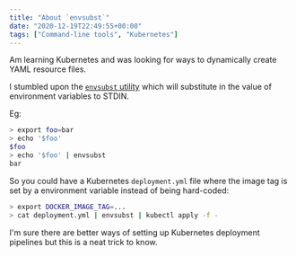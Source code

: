```yaml
---
title: "About `envsubst`"
date: "2020-12-19T22:49:55+00:00"
tags: ["Command-line tools", "Kubernetes"]
---
```


Am learning Kubernetes and was looking for ways to dynamically create YAML
resource files.

I stumbled upon the [`envsubst` utility](https://www.gnu.org/software/gettext/manual/html_node/envsubst-Invocation.html)
which will substitute in the value of environment variables to STDIN.

Eg:

```bash
> export foo=bar
> echo '$foo'
$foo
> echo '$foo' | envsubst
bar
```

So you could have a Kubernetes `deployment.yml` file where the image tag is set
by a environment variable instead of being hard-coded:

```bash
> export DOCKER_IMAGE_TAG=...
> cat deployment.yml | envsubst | kubectl apply -f -
```

I'm sure there are better ways of setting up Kubernetes deployment pipelines but
this is a neat trick to know.
